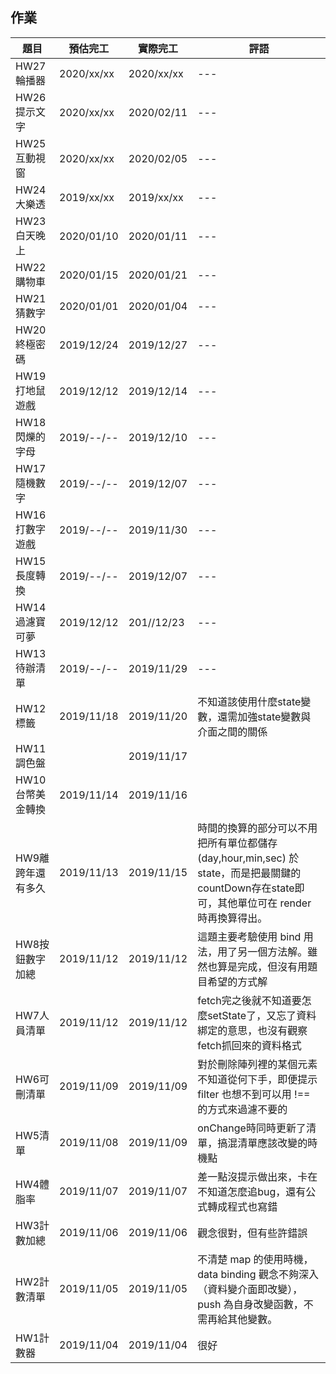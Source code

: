 ## 作業

|題目|預估完工|實際完工|評語|
|---|---|---|---|
|HW27輪播器|2020/xx/xx|2020/xx/xx|---|
|HW26提示文字|2020/xx/xx|2020/02/11|---|
|HW25互動視窗|2020/xx/xx|2020/02/05|---|
|HW24大樂透|2019/xx/xx|2019/xx/xx|---|
|HW23白天晚上|2020/01/10|2020/01/11|---|
|HW22購物車|2020/01/15|2020/01/21|---|
|HW21猜數字|2020/01/01|2020/01/04|---|
|HW20終極密碼|2019/12/24|2019/12/27|---|
|HW19打地鼠遊戲|2019/12/12|2019/12/14|---|
|HW18閃爍的字母|2019/--/--|2019/12/10|---|
|HW17隨機數字|2019/--/--|2019/12/07|---|
|HW16打數字遊戲|2019/--/--|2019/11/30|---|
|HW15長度轉換|2019/--/--|2019/12/07|---|
|HW14過濾寶可夢|2019/12/12|201//12/23|---|
|HW13待辦清單|2019/--/--|2019/11/29|---|
|HW12標籤|2019/11/18|2019/11/20|不知道該使用什麼state變數，還需加強state變數與介面之間的關係|
|HW11調色盤||2019/11/17||
|HW10台幣美金轉換|2019/11/14|2019/11/16||
|HW9離跨年還有多久|2019/11/13|2019/11/15|時間的換算的部分可以不用把所有單位都儲存(day,hour,min,sec) 於 state，而是把最關鍵的countDown存在state即可，其他單位可在 render 時再換算得出。|
|HW8按鈕數字加總|2019/11/12|2019/11/12|這題主要考驗使用 bind 用法，用了另一個方法解。雖然也算是完成，但沒有用題目希望的方式解|
|HW7人員清單|2019/11/12|2019/11/12|fetch完之後就不知道要怎麼setState了，又忘了資料綁定的意思，也沒有觀察fetch抓回來的資料格式|
|HW6可刪清單|2019/11/09|2019/11/09|對於刪除陣列裡的某個元素不知道從何下手，即便提示 filter 也想不到可以用 !== 的方式來過濾不要的|
|HW5清單|2019/11/08|2019/11/09|onChange時同時更新了清單，搞混清單應該改變的時機點|
|HW4體脂率|2019/11/07|2019/11/07|差一點沒提示做出來，卡在不知道怎麼追bug，還有公式轉成程式也寫錯|
|HW3計數加總|2019/11/06|2019/11/06|觀念很對，但有些許錯誤|
|HW2計數清單|2019/11/05|2019/11/05|不清楚 map 的使用時機，data binding 觀念不夠深入（資料變介面即改變），push 為自身改變函數，不需再給其他變數。|
|HW1計數器|2019/11/04|2019/11/04|很好|
